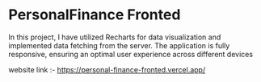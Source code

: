 <h1>PersonalFinance Fronted</h1>

<p>In this project, I have utilized Recharts for data visualization and implemented data fetching from the server. The application is fully responsive, ensuring an optimal user experience across different devices </p>

website link :- https://personal-finance-fronted.vercel.app/
